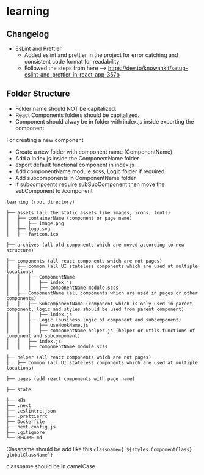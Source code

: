 # learning

## Changelog

- EsLint and Prettier
  - Added eslint and prettier in the project for error catching and consistent code format for readability
  - Followed the steps from here --> https://dev.to/knowankit/setup-eslint-and-prettier-in-react-app-357b

## Folder Structure

- Folder name should NOT be capitalized.
- React Components folders should be capitalized.
- Component should alway be in folder with index.js inside exporting the component

For creating a new component

- Create a new folder with component name (ComponentName)
- Add a index.js inside the ComponentName folder
- export default functional component in index.js
- Add componentName.module.scss, Logic folder if required
- Add subcomponents in ComponentName folder
- if subcompoents require subSubComponent then move the subComponent to /component

```
learning (root directory)

├── assets (all the static assets like images, icons, fonts)
│   ├── containerName (component or page name)
│   │   ├── image.png
│   ├── logo.svg
│   ├── favicon.ico

├── archives (all old components which are moved according to new structure)

├── components (all react components which are not pages)
│   ├── common (all UI stateless components which are used at multiple locations)
│   │   ├── ComponentName
│   │   │   ├── index.js
│   │   │   ├── componentName.module.scss
│   ├── ComponentName (all components which are used in pages or other components)
│   │   ├── SubComponentName (component which is only used in parent component, logic and styles should be used from parent component)
│   │   │   ├── index.js
│   │   ├── Logic (business logic of component and subcomponent)
│   │   │   ├── useHookName.js
│   │   │   ├── componentName.helper.js (helper or utils functions of component and subcomponent)
│   │   ├── index.js
│   │   ├── componentName.module.scss

├── helper (all react components which are not pages)
│   ├── common (all UI stateless components which are used at multiple locations)

├── pages (add react components with page name)

├── state

├── k8s
├── .next
├── .eslintrc.json
├── .prettierrc
├── Dockerfile
├── next.config.js
├── .gitignore
└── README.md

```

Classname should be add like this
`` classname={`${styles.ComponentClass} globalClassName`} ``

classname should be in camelCase
